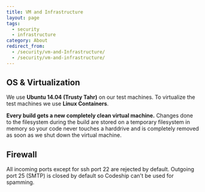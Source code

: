 ```yaml
---
title: VM and Infrastructure
layout: page
tags:
  - security
  - infrastructure
category: About
redirect_from:
  - /security/vm-and-Infrastructure/
  - /security/vm-and-infrastructure/
---
```

## OS & Virtualization
We use **Ubuntu 14.04 (Trusty Tahr)** on our test machines. To virtualize the test machines we use **Linux Containers**.

**Every build gets a new completely clean virtual machine.** Changes done to the filesystem during the build are stored on a temporary filesystem in memory so your code never touches a harddrive and is completely removed as soon as we shut down the virtual machine.

## Firewall
All incoming ports except for ssh port 22 are rejected by default. Outgoing port 25 (SMTP) is closed by default so Codeship can't be used for spamming.
